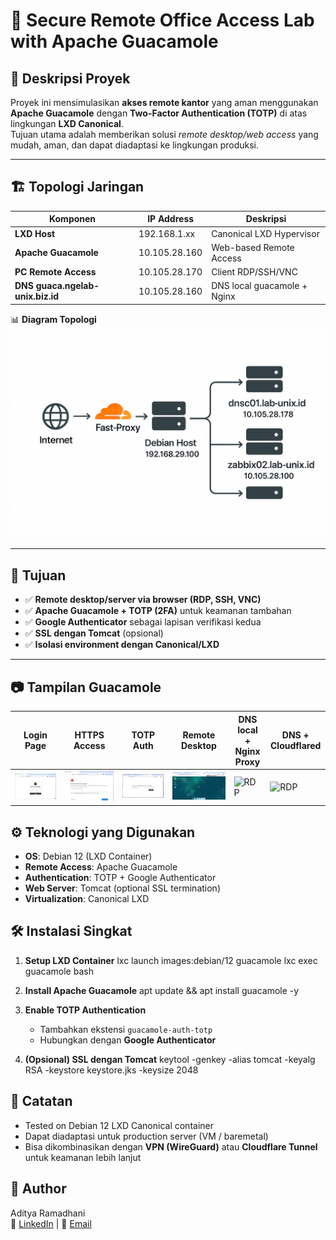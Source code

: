# 🔐 Secure Remote Office Access Lab with Apache Guacamole

## 📌 Deskripsi Proyek
Proyek ini mensimulasikan **akses remote kantor** yang aman menggunakan **Apache Guacamole** dengan **Two-Factor Authentication (TOTP)** di atas lingkungan **LXD Canonical**.  
Tujuan utama adalah memberikan solusi *remote desktop/web access* yang mudah, aman, dan dapat diadaptasi ke lingkungan produksi.  

---

## 🏗️ Topologi Jaringan

| Komponen                          | IP Address      | Deskripsi                   |
|-----------------------------------|-----------------|-----------------------------|
| **LXD Host**                      | 192.168.1.xx    |  Canonical LXD Hypervisor   |
| **Apache Guacamole**              | 10.105.28.160   | Web-based Remote Access     |
| **PC Remote Access**              | 10.105.28.170   | Client RDP/SSH/VNC          |
| **DNS guaca.ngelab-unix.biz.id**  | 10.105.28.160   | DNS local guacamole + Nginx |


📊 **Diagram Topologi**  
![Topologi Jaringan](/Image/ChatGPT%20Image%20Sep%2016%2C%202025%2C%2009_49_24%20AM.png)  

---

## 🎯 Tujuan
- ✅ **Remote desktop/server via browser (RDP, SSH, VNC)**  
- ✅ **Apache Guacamole + TOTP (2FA)** untuk keamanan tambahan  
- ✅ **Google Authenticator** sebagai lapisan verifikasi kedua  
- ✅ **SSL dengan Tomcat** (opsional)  
- ✅ **Isolasi environment dengan Canonical/LXD**  

---

## 📷 Tampilan Guacamole  
| Login Page | HTTPS Access | TOTP Auth  | Remote Desktop |DNS local + Nginx Proxy | DNS + Cloudflared |  
|------------|--------------|------------|----------------|------------------------|--------------------|
| ![Login Page](/Image/guacahttp.png) | ![HTTPS](/Image/guacahttps.png) | ![TOTP](/Image/guacalabtotp.png) | ![RDP](/Image/guacalabrdp.png) |![RDP](guacamole_images/guacalabrdp.png) |![RDP](guacamole_images/guacalabrdp.png) |

## ⚙️ Teknologi yang Digunakan
- **OS**: Debian 12 (LXD Container)  
- **Remote Access**: Apache Guacamole  
- **Authentication**: TOTP + Google Authenticator  
- **Web Server**: Tomcat (optional SSL termination)  
- **Virtualization**: Canonical LXD  

## 🛠️ Instalasi Singkat
1. **Setup LXD Container**
   lxc launch images:debian/12 guacamole
   lxc exec guacamole bash
   

2. **Install Apache Guacamole**
   apt update && apt install guacamole -y

3. **Enable TOTP Authentication**
   - Tambahkan ekstensi `guacamole-auth-totp`  
   - Hubungkan dengan **Google Authenticator**  

4. **(Opsional) SSL dengan Tomcat**
   keytool -genkey -alias tomcat -keyalg RSA -keystore keystore.jks -keysize 2048


## 📌 Catatan
- Tested on Debian 12 LXD Canonical container  
- Dapat diadaptasi untuk production server (VM / baremetal)  
- Bisa dikombinasikan dengan **VPN (WireGuard)** atau **Cloudflare Tunnel** untuk keamanan lebih lanjut  


## 👤 Author
Aditya Ramadhani  
🔗 [LinkedIn](https://linkedin.com/in/username) | 📧 [Email](mailto:ramadhaniaditya19@gmail.com)  











